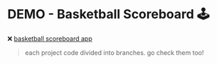# DEMO - Basketball Scoreboard 🕹️

❌ [basketball scoreboard app](https://basketball-scoreboard-amrhnshh.netlify.app)

> each project code divided into branches. go check them too!